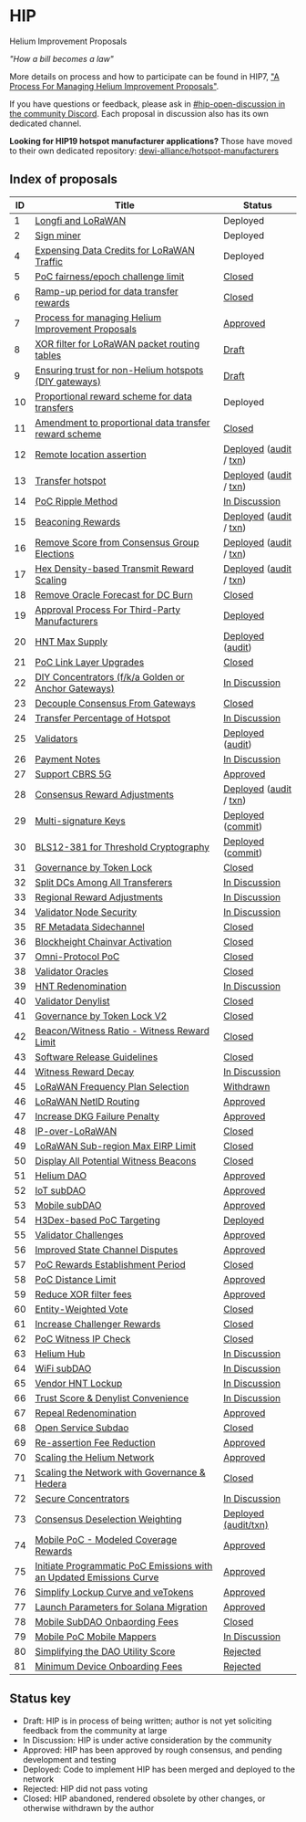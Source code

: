 # HIP

Helium Improvement Proposals

_"How a bill becomes a law"_

More details on process and how to participate can be found in HIP7,
["A Process For Managing Helium Improvement Proposals"](https://github.com/helium/HIP/blob/main/0007-managing-hip-process.md).

If you have questions or feedback, please ask in
[#hip-open-discussion in the community Discord](https://discord.gg/helium). Each proposal in
discussion also has its own dedicated channel.

**Looking for HIP19 hotspot manufacturer applications?** Those have moved to their own dedicated
repository:
[dewi-alliance/hotspot-manufacturers](https://github.com/dewi-alliance/hotspot-manufacturers)

## Index of proposals

<!-- prettier-ignore -->
| ID | Title | Status |
| -- | ----- | ------ |
| 1  | [Longfi and LoRaWAN](https://github.com/helium/HIP/blob/main/0001-longfi-and-lorawan.md) | Deployed |
| 2  | [Sign miner](https://github.com/helium/HIP/blob/main/0002-sign-miner.md) | Deployed |
| 4  | [Expensing Data Credits for LoRaWAN Traffic](https://github.com/helium/HIP/blob/main/0004-expensing-data-credits-for-lorawan.md) | Deployed |
| 5  | [PoC fairness/epoch challenge limit](https://github.com/helium/HIP/blob/main/0005-poc-fairness.md) | [Closed](https://github.com/helium/HIP/issues/24#issuecomment-705308809) |
| 6  | [Ramp-up period for data transfer rewards](https://github.com/helium/HIP/blob/main/0006-reward-ramp-for-packets.md) | [Closed](https://github.com/helium/HIP/pull/20) |
| 7  | [Process for managing Helium Improvement Proposals](https://github.com/helium/HIP/blob/main/0007-managing-hip-process.md) | [Approved](https://github.com/helium/HIP/issues/26) |
| 8  | [XOR filter for LoRaWAN packet routing tables](https://github.com/helium/HIP/blob/c2f3ce61466b003731bb967959ca8b6e7706fca5/0008-lorawan-routing.md) | [Draft](https://github.com/helium/HIP/pull/9) |
| 9  | [Ensuring trust for non-Helium hotspots (DIY gateways)](https://github.com/helium/HIP/blob/7b715a0614d4c529144e1d6c0083ee8b38c05b29/0009-non-helium-hotspots.md) | [Draft](https://github.com/helium/HIP/pull/15) |
| 10 | [Proportional reward scheme for data transfers](https://github.com/helium/HIP/blob/main/0010-usage-based-data-transfer-rewards.md) | Deployed |
| 11 | [Amendment to proportional data transfer reward scheme](https://github.com/helium/HIP/blob/main/0011-usage-based-rewards-structure.md) | [Closed](https://github.com/helium/HIP/pull/49#issuecomment-705306806) |
| 12 | [Remote location assertion](https://github.com/helium/HIP/blob/main/0012-remote-location-assert.md) | [Deployed](https://github.com/helium/HIP/issues/39) ([audit](https://github.com/helium/miner/blob/master/audit/var-59.md) / [txn](https://explorer.helium.com/txns/B6SddkhG_OgayRYLfumkIUho1OpDYnqyzAA8Tkf0xzs)) |
| 13 | [Transfer hotspot](https://github.com/helium/HIP/blob/main/0013-transfer-hotspot.md) | [Deployed](https://github.com/helium/HIP/issues/43) ([audit](https://github.com/helium/miner/blob/master/audit/var-48.md) / [txn](https://explorer.helium.com/txns/DywtCExrXhTxv8VoDZl_hJDjQ2PUcov_AYrW98ZPpcg)) |
| 14 | [PoC Ripple Method](https://github.com/helium/HIP/blob/main/0014-poc-ripple-method.md) | [In Discussion](https://github.com/helium/HIP/issues/50) |
| 15 | [Beaconing Rewards](https://github.com/helium/HIP/blob/main/0015-beaconing-rewards.md) | [Deployed](https://github.com/helium/blockchain-core/pull/662) ([audit](https://github.com/helium/miner/blob/master/audit/var-50.md) / [txn](https://explorer.helium.com/txns/vnEqwbKtFfFxXgYI_9L5Th0LRVkpJlsX-sQzZTh2VwY)) |
| 16 | [Remove Score from Consensus Group Elections](https://github.com/helium/HIP/blob/main/0016-random-consensus-group-election.md) | [Deployed](https://github.com/helium/HIP/issues/55) ([audit](https://github.com/helium/miner/blob/master/audit/var-48.md) / [txn](https://explorer.helium.com/txns/DywtCExrXhTxv8VoDZl_hJDjQ2PUcov_AYrW98ZPpcg)) |
| 17 | [Hex Density-based Transmit Reward Scaling](https://github.com/helium/HIP/blob/main/0017-hex-density-based-transmit-reward-scaling.md) | [Deployed](https://github.com/helium/blockchain-core/pull/677) ([audit](https://github.com/helium/miner/blob/master/audit/var-50.md) / [txn](https://explorer.helium.com/txns/vnEqwbKtFfFxXgYI_9L5Th0LRVkpJlsX-sQzZTh2VwY)) |
| 18 | [Remove Oracle Forecast for DC Burn](https://github.com/helium/HIP/blob/main/0018-remove-oracle-forecast-for-dc-burn.md) | [Closed](https://github.com/helium/HIP/issues/60) |
| 19 | [Approval Process For Third-Party Manufacturers](https://github.com/helium/HIP/blob/main/0019-third-party-manufacturers.md) | [Deployed](https://github.com/helium/HIP/issues/87) |
| 20 | [HNT Max Supply](https://github.com/helium/HIP/blob/main/0020-hnt-max-supply.md) | [Deployed](https://github.com/helium/HIP/issues/73) ([audit](https://github.com/helium/miner/blob/master/audit/var-79.md)) |
| 21 | [PoC Link Layer Upgrades](https://github.com/helium/HIP/blob/main/0021-poc-link-layer.md) | [Closed](https://github.com/helium/HIP/issues/78) |
| 22 | [DIY Concentrators (f/k/a Golden or Anchor Gateways)](https://github.com/helium/HIP/blob/main/0022-diy-concentrators.md) | [In Discussion](https://github.com/helium/HIP/issues/94) |
| 23 | [Decouple Consensus From Gateways](https://github.com/helium/HIP/blob/main/0023-decouple-consensus-from-gateways.md) | [Closed](https://github.com/helium/HIP/issues/101) |
| 24 | [Transfer Percentage of Hotspot](https://github.com/helium/HIP/blob/main/0024-reward-splitting.md) | [In Discussion](https://github.com/helium/HIP/issues/105) |
| 25 | [Validators](https://github.com/helium/HIP/blob/main/0025-validators.md) | [Deployed](https://github.com/helium/HIP/issues/111) ([audit](https://github.com/helium/miner/blob/master/audit/var-70.md)) |
| 26 | [Payment Notes](https://github.com/helium/HIP/blob/main/0026-payment-notes.md) | [In Discussion](https://github.com/helium/HIP/issues/125) |
| 27 | [Support CBRS 5G](https://github.com/helium/HIP/blob/main/0027-cbrs-5g-support.md) | [Approved](https://github.com/helium/HIP/pull/133) |
| 28 | [Consensus Reward Adjustments](https://github.com/helium/HIP/blob/main/0028-consensus-reward-adjustments.md) | [Deployed](https://github.com/helium/HIP/issues/140) ([audit](https://github.com/helium/miner/blob/master/audit/var-84.md) / [txn](https://explorer.helium.com/txns/siOPX2IFSh9ey2U0X18BiDsPJHrgxQ0_YKleY4Vyew4)) |
| 29 | [Multi-signature Keys](https://github.com/helium/HIP/blob/main/0029-multisignature-keys.md) | [Deployed](https://github.com/helium/HIP/issues/157) ([commit](https://github.com/helium/miner/commit/b038f24c8ea801c2062644c7cd682832919b25b0)) |
| 30 | [BLS12-381 for Threshold Cryptography](https://github.com/helium/HIP/blob/main/0030-update-threshold-cryptography.md) | [Deployed](https://github.com/helium/HIP/issues/158) ([commit](https://github.com/helium/miner/commit/b038f24c8ea801c2062644c7cd682832919b25b0)) |
| 31 | [Governance by Token Lock](https://github.com/helium/HIP/blob/main/0031-governance-by-token-lock.md) | [Closed](https://github.com/helium/HIP/issues/183) |
| 32 | [Split DCs Among All Transferers](https://github.com/helium/HIP/blob/main/0032-split-dcs.md) | [In Discussion](https://github.com/helium/HIP/issues/221) |
| 33 | [Regional Reward Adjustments](https://github.com/helium/HIP/blob/main/0033-regional-reward-adjustments.md) | [In Discussion](https://github.com/helium/HIP/issues/222) |
| 34 | [Validator Node Security](https://github.com/helium/HIP/blob/main/0034-validator-node-security.md) | [In Discussion](https://github.com/helium/HIP/issues/223) |
| 35 | [RF Metadata Sidechannel](https://github.com/helium/HIP/blob/main/0035-safe-rf-metadata-side-channel.md) | [Closed](https://github.com/helium/HIP/issues/250) |
| 36 | [Blockheight Chainvar Activation](https://github.com/helium/HIP/blob/main/0036-blockheights-instead-of-time.md) | [Closed](https://github.com/helium/HIP/issues/260) |
| 37 | [Omni-Protocol PoC](https://github.com/helium/HIP/blob/main/0037-omni-protocol-poc.md) | [Closed](https://github.com/helium/HIP/issues/271) |
| 38 | [Validator Oracles](https://github.com/helium/HIP/blob/main/0038-validator-oracles.md) | [Closed](https://github.com/helium/HIP/issues/282) |
| 39 | [HNT Redenomination](https://github.com/helium/HIP/blob/main/0039-hnt-redenomination.md) | [In Discussion](https://github.com/helium/HIP/issues/283) |
| 40 | [Validator Denylist](https://github.com/helium/HIP/blob/main/0040-validator-denylist.md) | [Closed](https://github.com/helium/HIP/issues/285) |
| 41 | [Governance by Token Lock V2](https://github.com/helium/HIP/blob/main/0041-governance-by-token-lock-v2.md) | [Closed](https://github.com/helium/HIP/issues/302) |
| 42 | [Beacon/Witness Ratio - Witness Reward Limit](https://github.com/helium/HIP/blob/main/0042-beacon-witness-ratio-witness-reward-limit.md) | [Closed](https://github.com/helium/HIP/issues/303) |
| 43 | [Software Release Guidelines](https://github.com/helium/HIP/blob/main/0043-software-release-guidelines.md) | [Closed](https://github.com/helium/HIP/issues/309) |
| 44 | [Witness Reward Decay](https://github.com/helium/HIP/blob/main/0044-witness-decay.md) | [In Discussion](https://github.com/helium/HIP/issues/310) |
| 45 | [LoRaWAN Frequency Plan Selection](https://github.com/helium/HIP/blob/main/0045-lorawan-frequency-plan-selection.md) | [Withdrawn](https://github.com/helium/HIP/issues/311) |
| 46 | [LoRaWAN NetID Routing](https://github.com/helium/HIP/blob/main/0046-lorawan-netid-routing.md) | [Approved](https://github.com/helium/HIP/issues/312) |
| 47 | [Increase DKG Failure Penalty](https://github.com/helium/HIP/blob/main/0047-increase-dkg-penalty.md) | [Approved](https://github.com/helium/HIP/issues/313) |
| 48 | [IP-over-LoRaWAN](https://github.com/helium/HIP/blob/main/0048-ip-support.md) | [Closed](https://github.com/helium/HIP/issues/319) |
| 49 | [LoRaWAN Sub-region Max EIRP Limit](https://github.com/helium/HIP/blob/main/0049-max-eirp-adjustment.md) | [Closed](https://github.com/helium/HIP/issues/327) |
| 50 | [Display All Potential Witness Beacons](https://github.com/helium/HIP/blob/main/0050-display-all-potential-beacon-witnesses.md) | [Closed](https://github.com/helium/HIP/issues/331) |
| 51 | [Helium DAO](https://github.com/helium/HIP/blob/main/0051-helium-dao.md) | [Approved](https://github.com/helium/HIP/issues/336) |
| 52 | [IoT subDAO](https://github.com/helium/HIP/blob/main/0052-iot-dao.md) | [Approved](https://github.com/helium/HIP/issues/338) |
| 53 | [Mobile subDAO](https://github.com/helium/HIP/blob/main/0053-mobile-dao.md) | [Approved](https://github.com/helium/HIP/issues/345) |
| 54 | [H3Dex-based PoC Targeting](https://github.com/helium/HIP/blob/main/0054-h3dex-targeting.md) | [Deployed](https://github.com/helium/HIP/issues/347) |
| 55 | [Validator Challenges](https://github.com/helium/HIP/blob/main/0055-validator-challenges.md) | [Approved](https://github.com/helium/HIP/issues/362) |
| 56 | [Improved State Channel Disputes](https://github.com/helium/HIP/blob/main/0056-state-channel-dispute-strategy.md) | [Approved](https://github.com/helium/HIP/issues/369) |
| 57 | [PoC Rewards Establishment Period](https://github.com/helium/HIP/blob/main/0057-poc-rewards-establishment-period.md) | [Closed](https://github.com/helium/HIP/issues/376) |
| 58 | [PoC Distance Limit](https://github.com/helium/HIP/blob/main/0058-poc-distance-limit.md) | [Approved](https://github.com/helium/HIP/issues/384) |
| 59 | [Reduce XOR filter fees](https://github.com/helium/HIP/blob/main/0059-reduce-xor-filter-fees.md) | [Approved](https://github.com/helium/HIP/issues/391) |
| 60 | [Entity-Weighted Vote](https://github.com/helium/HIP/blob/main/0060-entity-weighted-vote.md) | [Closed](https://github.com/helium/HIP/issues/399) |
| 61 | [Increase Challenger Rewards](https://github.com/helium/HIP/blob/main/0061-increase-challenger-rewards.md) | [Closed](https://github.com/helium/HIP/issues/421) |
| 62 | [PoC Witness IP Check](https://github.com/helium/HIP/blob/main/0062-poc-witness-ip-check.md) | [Closed](https://github.com/helium/HIP/issues/422) |
| 63 | [Helium Hub](https://github.com/helium/HIP/blob/main/0063-helium-hub.md) | [In Discussion](https://github.com/helium/HIP/issues/423) |
| 64 | [WiFi subDAO](https://github.com/helium/HIP/blob/main/0064-wifi-dao.md) | [In Discussion](https://github.com/helium/HIP/issues/424) |
| 65 | [Vendor HNT Lockup](https://github.com/helium/HIP/blob/main/0065-vendor-token-lockup.md) | [In Discussion](https://github.com/helium/HIP/issues/437) |
| 66 | [Trust Score & Denylist Convenience](https://github.com/helium/HIP/blob/main/0066-trust-score-and-denylist-convenience.md) | [In Discussion](https://github.com/helium/HIP/issues/438) |
| 67 | [Repeal Redenomination](https://github.com/helium/HIP/blob/main/0067-repeal-redenomination.md) | [Approved](https://github.com/helium/HIP/issues/456) |
| 68 | [Open Service Subdao](https://github.com/helium/HIP/blob/main/0068-open-service-subdao.md) | [Closed](https://github.com/helium/HIP/issues/457) |
| 69 | [Re-assertion Fee Reduction](https://github.com/helium/HIP/blob/main/0069-reassertion-fee-reduction.md) | [Approved](https://github.com/helium/HIP/issues/458) |
| 70 | [Scaling the Helium Network](https://github.com/helium/HIP/blob/main/0070-scaling-helium.md) | [Approved](https://github.com/helium/HIP/issues/471) |
| 71 | [Scaling the Network with Governance & Hedera](https://github.com/helium/HIP/blob/main/0071-scaling-with-governance-hedera.md) | [Closed](https://github.com/helium/HIP/issues/480) |
| 72 | [Secure Concentrators](https://github.com/helium/HIP/blob/main/0072-secure-concentrators.md) | [In Discussion](https://github.com/helium/HIP/issues/489) |
| 73 | [Consensus Deselection Weighting](https://github.com/helium/HIP/blob/main/0073-consensus-deselection-history-weight.md) | [Deployed (audit/txn)](https://github.com/helium/HIP/issues/491) |
| 74 | [Mobile PoC - Modeled Coverage Rewards](https://github.com/helium/HIP/blob/main/0074-mobile-poc-modeled-coverage-rewards.md) | [Approved](https://github.com/helium/HIP/issues/504) |
| 75 | [Initiate Programmatic PoC Emissions with an Updated Emissions Curve](https://github.com/helium/HIP/blob/main/0075-mobile-poc-initiate-programmatic-minting-and-updated-emissions-curve.md) | [Approved](https://github.com/helium/HIP/issues/526) |
| 76 | [Simplify Lockup Curve and veTokens](https://github.com/helium/HIP/blob/main/0076-linear-lockup-curve.md) | [Approved](https://github.com/helium/HIP/issues/560) |
| 77 | [Launch Parameters for Solana Migration](https://github.com/helium/HIP/blob/main/0077-solana-parameters.md) | [Approved](https://github.com/helium/HIP/issues/573) |
| 78 | [Mobile SubDAO Onbaording Fees](https://github.com/helium/HIP/blob/main/0078-mobile-subdao-onboarding-fees.md) | [Closed](https://github.com/helium/HIP/issues/582) |
| 79 | [Mobile PoC Mobile Mappers](https://github.com/helium/HIP/blob/main/0079-mobile-poc-mappers-rewards.md) | [In Discussion](https://github.com/helium/HIP/issues/592) |
| 80 | [Simplifying the DAO Utility Score](https://github.com/helium/HIP/blob/main/0080-simplifying-dao-utility-score.md) | [Rejected](https://github.com/helium/HIP/issues/599) |
| 81 | [Minimum Device Onboarding Fees](https://github.com/helium/HIP/blob/main/0081-minimum-onboarding-fee.md) | [Rejected](https://github.com/helium/HIP/issues/612) |

## Status key

- Draft: HIP is in process of being written; author is not yet soliciting feedback from the
  community at large
- In Discussion: HIP is under active consideration by the community
- Approved: HIP has been approved by rough consensus, and pending development and testing
- Deployed: Code to implement HIP has been merged and deployed to the network
- Rejected: HIP did not pass voting
- Closed: HIP abandoned, rendered obsolete by other changes, or otherwise withdrawn by the author
